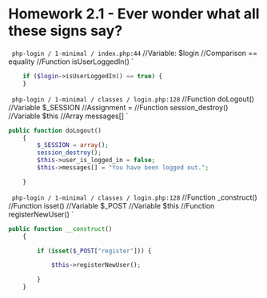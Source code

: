 # Homework 2.1 - Ever wonder what all these signs say?


` php-login / 1-minimal / index.php:44`
    //Variable: $login
    //Comparison == equality
    //Function isUserLoggedIn()
`
```php
    if ($login->isUserLoggedIn() == true) {
    }
```

` php-login / 1-minimal / classes / login.php:128`
    //Function doLogout()
    //Variable $_SESSION
    //Assignment = 
    //Function session_destroy()
    //Variable $this
    //Array messages[]
`
```php    
public function doLogout()
    {
        $_SESSION = array();
        session_destroy();
        $this->user_is_logged_in = false;
        $this->messages[] = "You have been logged out.";

    }
```

` php-login / 1-minimal / classes / login.php:128`
    //Function _construct()
    //Function isset()
    //Variable $_POST
    //Variable $this
    //Function registerNewUser()
`
```php 
public function __construct()
    {

        if (isset($_POST["register"])) {

            $this->registerNewUser();

        }
    }
```